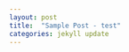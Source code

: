 ```yaml
---
layout: post
title:  "Sample Post - test"
categories: jekyll update
---
```


<div id="typewriter"></div>

<script>
  document.addEventListener("DOMContentLoaded", function () {
    const text = `그런데 새로운 방법으로 등장해요. 원격 교육은 일단 기본적으로 매체를 쓰긴 하지만 일단은 매체를 써서 학습자랑 교수자가 떨어져 있는 컨셉이에요. 일반적으로 블렌디드 러닝은 블렌디드 라는게 믹스했다 섞었다는 의미잖아요.

온오프라인을 섞습니다. 근데 뭐냐면 이런 컨셉이에요. 그냥 무조건 섞으면 되냐? 아닙니다.

면대면 학습과 온라인 학습을 의도적으로 결합해야 돼요. 의도적인 게 중요한 거예요. 왜 의도적으로 하냐? 그냥 하나만 하지.

뭐 하루 두 개 하냐 하는데 각각의 방식이 장점이 있습니다. 분명히 장점이 있어요. 예를 들어서 오프라인 강의는 돌려볼 수 있습니까? 못 본단 말이에요.

시간을 돌릴 수 없잖아요. 못 돌리니까. 온라인 강의는 보다가 이렇게 돌릴 수도 있고.

교수님이 좀 약간 말씀 느리시다. 그러면 1.5배 이렇게 하시잖아요. 심지어 2배속 하는 분들도 있고.

그래서 그런 식으로`;

    const container = document.getElementById("typewriter");
    let i = 0;

    function typeNext() {
      if (i < text.length) {
        container.innerHTML += text[i] === '\n' ? '<br>' : text[i];
        i++;
        setTimeout(typeNext, 30);
      }
    }

    typeNext();
  });
</script>

<style>
  #typewriter {
    font-family: 'Courier New', monospace;
    font-size: 1.2rem;
    white-space: pre-wrap;
    word-break: break-word;
    line-height: 1.8;
    color: black;
    height: 200px;
    overflow: auto;
  }
</style>
